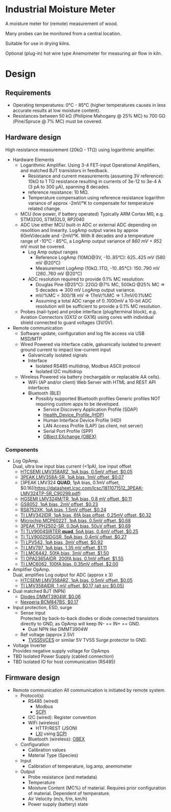 # Industrial Moisture Meter

A moisture meter for (remote) measurement of wood.

Many probes can be monitored from a central location.

Suitable for use in drying kilns.

Optional (plug-in) hot wire type Anemometer for measuring air flow in kiln.

# Design

## Requirements
  * Operating temperatures: 0°C - 85°C (higher temperatures causes in less accurate results at low moisture content).
  * Resistances between 50 kΩ (Philipine Mahogany @ 25% MC) to 700 GΩ (Pine/Spruce @ 7% MC) must be covered.

## Hardware design

High resistance measurement (20kΩ - 1TΩ) using logarithmic amplifier.

  * Hardware Elements
    * Logarithmic Amplifier.
      Using 3-4 FET-input Operational Amplifiers, and matched BJT transistors in feedback.
      * Resistance and current measurements (assuming 3V reference): 10kΩ to 1 TΩ resistance resulting in currents of 3e-12 to 3e-4 A (3 pA to 300 µA), spanning 8 decades.
      * reference resistance: 10 MΩ.
      * Temperature compensation using reference resistance logarithm variance of approx -2mV/°K to compensate for temperature related change.
    * MCU (low power, if battery operated)
      Typically ARM Cortex M0, e.g. STM32G0, STM32L0, RP2040
    * ADC
      Use either MCU built-in ADC or external ADC depending on resolition and linearity.
      LogAmp output varies by approx 60mV/decade and -2mV/°K. With 8 decades and a temperature range of -10°C - 85°C, a LogAmp output variance of 8*60 mV + 95*2 mV must be covered.
      * Log Amp output ranges
        * Reference LogAmp (10MΩ@3V, -10..85°C): 625..425 mV (580 mV @20°C)
        * Measurement LogAmp (10kΩ..1TΩ, -10..85°C): 150..790 mV (280..760 mV @20°C)
      * ADC resolution required to provide 0.1% MC resolution:
        * Douglas Pine (@25°C): 22GΩ @7% MC, 500kΩ @25% MC => 5 decades => 300 mV LogAmp output variance.
        * mV/%MC = 300/18 mV => 17mV/%MC => 1.7mV/0.1%MC
        * Assuming a total ADC range of 0..1000mV a 10-bit ADC resolution will be sufficient to provide a 0.1% MC resolution.
    * Probes (nail-type) and probe interface (plug/terminal block), e.g. Aviation Connectors (GX12 or GX16) using cores with individual shield connected to guard voltages (3V/0V).
  * Remote communication
    * Software update, configuration and log file access via USB MSD/MTP
    * Wired
      Powered via interface cable, galvanically isolated to prevent ground current to impact low-current input
      * Galvanically isolated signals
      * Interface
        * Isolated RS485 multidrop, Modbus ASCII protocol
        * Isolated I2C multidrop
    * Wireless
      Powered via battery (rechargable or replacable AA cells).
      * WiFi (AP and/or client)
        Web Server with HTML and REST API interfaces
      * Bluetooth (BLE)
        * Possibly supported Bluetooth profiles
          Generic profiles NOT requiring custom apps to be developed.
          * Service Discovery Application Profile (SDAP)
          * [Health_Device_Profile_(HDP)](https://en.wikipedia.org/wiki/List_of_Bluetooth_profiles#Health_Device_Profile_(HDP))
          * Human Interface Device Profile (HID)
          * LAN Access Profile (LAP) (as client, not server)
          * Serial Port Profile (SPP)
          * [OBject EXchange (OBEX)](https://en.wikipedia.org/wiki/OBject_EXchange)

### Components

* Log OpAmp.  
  Dual, ultra low input bias current (<1pA), low input offset
  * [HTCSEMI LMV358ARZ, 1pA bias, 0.5mV offset, $0.05](https://datasheet.lcsc.com/lcsc/2201141700_HTCSEMI-LMV358ARZ_C2928823.pdf)
  * [3PEAK LMV358A-SR, 1pA bias, 1mV offset, $0.07](https://datasheet.lcsc.com/lcsc/1811071714_3PEAK-LMV358A-SR_C98461.pdf)
  * [3PEAK LMV324 **QUAD**, 1pA bias, 0.1mV offset, $0.16[(https://datasheet.lcsc.com/lcsc/1811071512_3PEAK-LMV324TP-SR_C90298.pdf) 
  * [HGSEMI LMV324M/TR, 1pA bias, 0.8 mV offset, $0.11](https://datasheet.lcsc.com/lcsc/1811021633_HGSEMI-LMV324M-TR_C316672.pdf)
  * [GS8052, 1pA bias, 2mV offset, $0.23](https://datasheet.lcsc.com/lcsc/2206101816_Gainsil-GS8052-SR_C157722.pdf)
  * [RS8752XK, 1pA bias, 1.5mV offset, $0.24](https://datasheet.lcsc.com/lcsc/2202251930_Jiangsu-RUNIC-Tech-RS8752XK_C236994.pdf)
  * [TI LMV342IDR, 1pA bias, 6fA bias offset, 0.25mV offset, $0.32](https://www.ti.com/lit/ds/symlink/lmv342.pdf)
  * [Microchip MCP6022T, 1pA bias, 0.5mV offset, $0.68](https://datasheet.lcsc.com/lcsc/1809191930_Microchip-Tech-MCP6022T-I-SN_C57639.pdf)
  * [3PEAK TPH2502-SR, 0.3pA bias, 50uV offset, $0.69](https://datasheet.lcsc.com/lcsc/1810010114_3PEAK-TPH2502-SR_C118223.pdf)
  * [TI TLV9004SIRTER **quad**, 5pA bias, 0.4mV offset, $0.25](https://www.ti.com/lit/ds/symlink/tlv9002.pdf)
  * [TI TLV9002SIDGSR, 5pA bias, 0.4mV offset, $0.27](https://www.ti.com/lit/ds/symlink/tlv9002.pdf)
  * [TI LPV542, 1pA bias, 3mV offset, $0.92](https://www.ti.com/lit/gpn/LPV542)
  * [TI LMV797, 1pA bias, 1.35 mV offset, $1.11](https://www.ti.com/lit/gpn/LMV797)
  * [TI LMC6442, 50fA bias, 3mV offset, $1.50](https://www.ti.com/lit/gpn/LMC6442)
  * [TI OPA2365AIDR, 200fA bias, 0.1mV offset, $1.55](https://www.ti.com/lit/ds/symlink/opa2365.pdf)
  * [TI LMC6062, 100fA bias, 0.35mV offset, $2.00](https://www.ti.com/lit/gpn/LMC6062)
* Amplifier OpAmp.  
  Dual, amplifies Log output for ADC (approx x 3)
  * [HTCSEMI LMV358ARZ, 1pA bias, 0.5mV offset, $0.05](https://datasheet.lcsc.com/lcsc/2201141700_HTCSEMI-LMV358ARZ_C2928823.pdf)
  * [TI LMV358AIDR, 1 mV offset, $0.17 (alt src $0.05)](https://www.ti.com/lit/gpn/LMV358A)
* Dual matched BJT (NPN)
  * [Diodes DMMT3904W, $0.06](https://datasheet.lcsc.com/lcsc/1808280024_Diodes-Incorporated-DMMT3904W-7-F_C155305.pdf)
  * [Nexperia BCM847BS, $0.17](https://datasheet.lcsc.com/lcsc/2007030434_Nexperia-BCM847BS-135_C549556.pdf)
* Input protection, ESD, surge
  * Sense input  
    Protected by back-to-back diodes or diode connected transistors directly to GND, as OpAmp will keep IN- == IN+ == GND.
    * Dual NPN like DMMT3904W
  * Ref voltage (approx 2.5V)
    * [TVSS5VCES](https://datasheet.lcsc.com/lcsc/1912111437_SINO-IC-TVSS5VCES-02GP-J_C355254.pdf) or similar 5V TVSS Surge protector to GND.
* Voltage Inverter  
  Provides negative supply voltage for OpAmps
* TBD Isolated Power Supply (cabled connection)
* TBD Isolated IO for host communication (RS485)
  
## Firmware design
  * Remote communication
    All communication is initiated by remote system.
    * Protocol(s)
      * RS485 (wired)
        * Modbus
        * [SCPI](https://en.wikipedia.org/wiki/Standard_Commands_for_Programmable_Instruments)
      * I2C (wired): Register convention
      * WiFi (wireless)
        * HTTP/REST (JSON)
        * [LXI](https://en.wikipedia.org/wiki/LAN_eXtensions_for_Instrumentation) using [SCPI](https://en.wikipedia.org/wiki/Standard_Commands_for_Programmable_Instruments)
      * Bluetooth (wireless): [OBEX](https://en.wikipedia.org/wiki/OBject_EXchange)
    * Configuration
      * Calibration values
      * Material Type (Species)
    * Input
      * Calibration of temperature, log.amp, anemometer
    * Output
      * Probe resistance (and metadata)
      * Temperature
      * Moisture Content (MC%) of material.
        Requires prior configuration of material. Dependent of temperature.
      * Air Velocity (m/s, f/m, km/h)
      * Power supply (battery) state

        
